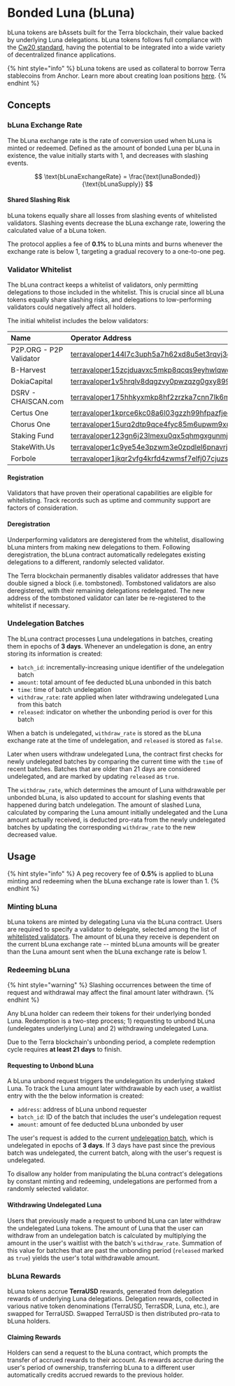 # Bonded Luna \(bLuna\)

bLuna tokens are bAssets built for the Terra blockchain, their value backed by underlying Luna delegations. bLuna tokens follows full compliance with the [Cw20 standard](https://github.com/CosmWasm/cosmwasm-plus/blob/master/packages/cw20/README.md), having the potential to be integrated into a wide variety of decentralized finance applications.

{% hint style="info" %}
bLuna tokens are used as collateral to borrow Terra stablecoins from Anchor. Learn more about creating loan positions [here](../money-market/).
{% endhint %}

## Concepts

### **bLuna Exchange Rate**

The bLuna exchange rate is the rate of conversion used when bLuna is minted or redeemed. Defined as the amount of bonded Luna per bLuna in existence, the value initially starts with 1, and decreases with slashing events.

$$
\text{bLunaExchangeRate} = \frac{\text{lunaBonded}} {\text{bLunaSupply}}
$$

#### Shared Slashing Risk

bLuna tokens equally share all losses from slashing events of whitelisted validators. Slashing events decrease the bLuna exchange rate, lowering the calculated value of a bLuna token.

The protocol applies a fee of **0.1%** to bLuna mints and burns whenever the exchange rate is below 1, targeting a gradual recovery to a one-to-one peg.

### Validator Whitelist

The bLuna contract keeps a whitelist of validators, only permitting delegations to those included in the whitelist. This is crucial since all bLuna tokens equally share slashing risks, and delegations to low-performing validators could negatively affect all holders.

The initial whitelist includes the below validators:

| Name | Operator Address |
| :--- | :--- |
| P2P.ORG - P2P Validator | [terravaloper144l7c3uph5a7h62xd8u5et3rqvj3dqtvvka2fu](https://finder.terra.money/columbus-4/validator/terravaloper144l7c3uph5a7h62xd8u5et3rqvj3dqtvvka2fu) |
| B-Harvest | [terravaloper15zcjduavxc5mkp8qcqs9eyhwlqwdlrzy6jln3m](https://finder.terra.money/columbus-4/validator/terravaloper15zcjduavxc5mkp8qcqs9eyhwlqwdlrzy6jln3m) |
| DokiaCapital | [terravaloper1v5hrqlv8dqgzvy0pwzqzg0gxy899rm4kdur03x](https://finder.terra.money/columbus-4/validator/terravaloper1v5hrqlv8dqgzvy0pwzqzg0gxy899rm4kdur03x) |
| DSRV - CHAISCAN.com | [terravaloper175hhkyxmkp8hf2zrzka7cnn7lk6mudtv4uuu64](https://finder.terra.money/columbus-4/validator/terravaloper175hhkyxmkp8hf2zrzka7cnn7lk6mudtv4uuu64) |
| Certus One | [terravaloper1kprce6kc08a6l03gzzh99hfpazfjeczfpzkkau](https://finder.terra.money/columbus-4/validator/terravaloper1kprce6kc08a6l03gzzh99hfpazfjeczfpzkkau) |
| Chorus One | [terravaloper15urq2dtp9qce4fyc85m6upwm9xul30496sgk37](https://finder.terra.money/columbus-4/validator/terravaloper15urq2dtp9qce4fyc85m6upwm9xul30496sgk37) |
| Staking Fund | [terravaloper123gn6j23lmexu0qx5qhmgxgunmjcqsx8gmsyse](https://finder.terra.money/columbus-4/validator/terravaloper123gn6j23lmexu0qx5qhmgxgunmjcqsx8gmsyse) |
| StakeWith.Us | [terravaloper1c9ye54e3pzwm3e0zpdlel6pnavrj9qqvq89r3r](https://finder.terra.money/columbus-4/validator/terravaloper1c9ye54e3pzwm3e0zpdlel6pnavrj9qqvq89r3r) |
| Forbole | [terravaloper1jkqr2vfg4krfd4zwmsf7elfj07cjuzss30ux8g](https://finder.terra.money/columbus-4/validator/terravaloper1jkqr2vfg4krfd4zwmsf7elfj07cjuzss30ux8g) |

#### Registration

Validators that have proven their operational capabilities are eligible for whitelisting. Track records such as uptime and community support are factors of consideration.

#### Deregistration

Underperforming validators are deregistered from the whitelist, disallowing bLuna minters from making new delegations to them. Following deregistration, the bLuna contract automatically redelegates existing delegations to a different, randomly selected validator.

The Terra blockchain permanently disables validator addresses that have double signed a block \(i.e. tombstoned\). Tombstoned validators are also deregistered, with their remaining delegations redelegated. The new address of the tombstoned validator can later be re-registered to the whitelist if necessary.

### Undelegation Batches

The bLuna contract processes Luna undelegations in batches, creating them in epochs of **3 days**. Whenever an undelegation is done, an entry storing its information is created:

* `batch_id`: incrementally-increasing unique identifier of the undelegation batch
* `amount`: total amount of fee deducted bLuna unbonded in this batch
* `time`: time of batch undelegation
* `withdraw_rate`: rate applied when later withdrawing undelegated Luna from this batch
* `released`: indicator on whether the unbonding period is over for this batch

When a batch is undelegated, `withdraw_rate` is stored as the bLuna exchange rate at the time of undelegation, and `released` is stored as `false`.

Later when users withdraw undelegated Luna, the contract first checks for newly undelegated batches by comparing the current time with the `time` of recent batches. Batches that are older than 21 days are considered undelegated, and are marked by updating `released` as `true`.

The `withdraw_rate`, which determines the amount of Luna withdrawable per unbonded bLuna, is also updated to account for slashing events that happened during batch undelegation. The amount of slashed Luna, calculated by comparing the Luna amount initially undelegated and the Luna amount actually received, is deducted pro-rata from the newly undelegated batches by updating the corresponding `withdraw_rate` to the new decreased value.

## Usage

{% hint style="info" %}
A peg recovery fee of **0.5%** is applied to bLuna minting and redeeming when the bLuna exchange rate is lower than 1.
{% endhint %}

### Minting bLuna

bLuna tokens are minted by delegating Luna via the bLuna contract. Users are required to specify a validator to delegate, selected among the list of [whitelisted validators](bonded-luna-bluna.md#validator-whitelist). The amount of bLuna they receive is dependent on the current bLuna exchange rate -- minted bLuna amounts will be greater than the Luna amount sent when the bLuna exchange rate is below 1.

### Redeeming bLuna

{% hint style="warning" %}
Slashing occurrences between the time of request and withdrawal may affect the final amount later withdrawn.
{% endhint %}

Any bLuna holder can redeem their tokens for their underlying bonded Luna. Redemption is a two-step process; 1\) requesting to unbond bLuna \(undelegates underlying Luna\) and 2\) withdrawing undelegated Luna.

Due to the Terra blockchain's unbonding period, a complete redemption cycle requires **at least 21 days** to finish.

#### Requesting to Unbond bLuna

A bLuna unbond request triggers the undelegation its underlying staked Luna. To track the Luna amount later withdrawable by each user, a waitlist entry with the the below information is created:

* `address`: address of bLuna unbond requester
* `batch_id`: ID of the batch that includes the user's undelegation request
* `amount`: amount of fee deducted bLuna unbonded by user

The user's request is added to the current [undelegation batch](bonded-luna-bluna.md#undelegation-batches), which is undelegated in epochs of **3 days**. If 3 days have past since the previous batch was undelegated, the current batch, along with the user's request is undelegated.

To disallow any holder from manipulating the bLuna contract's delegations by constant minting and redeeming, undelegations are performed from a randomly selected validator.

#### Withdrawing Undelegated Luna

Users that previously made a request to unbond bLuna can later withdraw the undelegated Luna tokens. The amount of Luna that the user can withdraw from an undelegation batch is calculated by multiplying the amount in the user's waitlist with the batch's `withdraw_rate`. Summation of this value for batches that are past the unbonding period \(`released` marked as `true`\) yields the user's total withdrawable amount.

### bLuna Rewards

bLuna tokens accrue **TerraUSD** rewards, generated from delegation rewards of underlying Luna delegations. Delegation rewards, collected in various native token denominations \(TerraUSD, TerraSDR, Luna, etc.\), are swapped for TerraUSD. Swapped TerraUSD is then distributed pro-rata to bLuna holders.

#### Claiming Rewards

Holders can send a request to the bLuna contract, which prompts the transfer of accrued rewards to their account. As rewards accrue during the user's period of ownership, transferring bLuna to a different user automatically credits accrued rewards to the previous holder.

